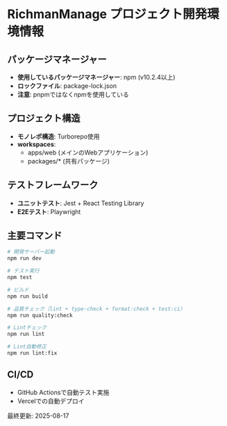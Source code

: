 # RichmanManage プロジェクト開発環境情報

## パッケージマネージャー
- **使用しているパッケージマネージャー**: npm (v10.2.4以上)
- **ロックファイル**: package-lock.json
- **注意**: pnpmではなくnpmを使用している

## プロジェクト構造
- **モノレポ構造**: Turborepo使用
- **workspaces**: 
  - apps/web (メインのWebアプリケーション)
  - packages/* (共有パッケージ)

## テストフレームワーク
- **ユニットテスト**: Jest + React Testing Library
- **E2Eテスト**: Playwright

## 主要コマンド
```bash
# 開発サーバー起動
npm run dev

# テスト実行
npm test

# ビルド
npm run build

# 品質チェック（lint + type-check + format:check + test:ci）
npm run quality:check

# Lintチェック
npm run lint

# Lint自動修正
npm run lint:fix
```

## CI/CD
- GitHub Actionsで自動テスト実施
- Vercelでの自動デプロイ

最終更新: 2025-08-17